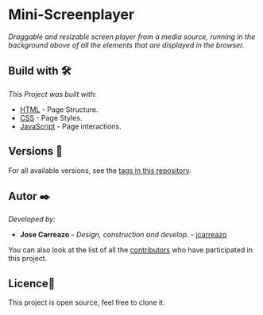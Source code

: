 # Mini-Screenplayer

_Draggable and resizable screen player from a media source, running in the background above of all the elements that are displayed in the browser._

## Build with 🛠️

_This Project was built with:_

* [HTML](https://www.w3schools.com/html/default.asp) - Page Structure.
* [CSS](https://www.w3schools.com/css/default.asp) - Page Styles.
* [JavaScript](https://developer.mozilla.org/es/docs/Web/JavaScript) - Page interactions.

## Versions 📌


For all available versions, see the [tags in this repository](https://github.com/jcarreazo/mini-screenplayer/tags).

## Autor ✒️

_Developed by:_

* **Jose Carreazo** - *Design, construction and develop.* - [jcarreazo](https://github.com/jcarreazo)

You can also look at the list of all the [contributors](https://github.com/jcarreazo/Landing_Page_Responsive/contributors) who have participated in this project.

## Licence📄

This project is open source, feel free to clone it.
